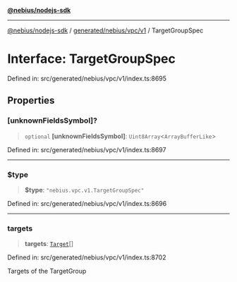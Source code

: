 [**@nebius/nodejs-sdk**](../../../../../README.md)

---

[@nebius/nodejs-sdk](../../../../../README.md) / [generated/nebius/vpc/v1](../README.md) / TargetGroupSpec

# Interface: TargetGroupSpec

Defined in: src/generated/nebius/vpc/v1/index.ts:8695

## Properties

### \[unknownFieldsSymbol\]?

> `optional` **\[unknownFieldsSymbol\]**: `Uint8Array`\<`ArrayBufferLike`\>

Defined in: src/generated/nebius/vpc/v1/index.ts:8697

---

### $type

> **$type**: `"nebius.vpc.v1.TargetGroupSpec"`

Defined in: src/generated/nebius/vpc/v1/index.ts:8696

---

### targets

> **targets**: [`Target`](Target.md)[]

Defined in: src/generated/nebius/vpc/v1/index.ts:8702

Targets of the TargetGroup
